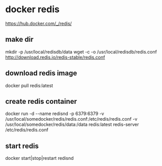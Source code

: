 docker redis
============

https://hub.docker.com/_/redis/

## make dir
mkdir -p /usr/local/redisdb/data
wget -c -o /usr/local/redisdb/redis.conf http://download.redis.io/redis-stable/redis.conf

## download redis image
docker pull redis:latest

## create redis container
docker run -d --name redisnd -p 6379:6379 -v /usr/local/somedocker/redis/redis.conf:/etc/redis/redis.conf -v /usr/local/somedocker/redis/data:/data redis:latest redis-server /etc/redis/redis.conf

## start redis
docker start|stop|restart redisnd

